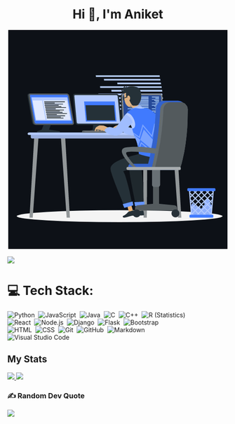 <h1 align="center">Hi 👋, I'm Aniket</h1>
<p align="center"><img src="animation.gif" width="500" alt="animation.gif"></p>
             


![](https://komarev.com/ghpvc/?username=devaniket16&color=447ff7&label=Visitor+count)



# 💻 Tech Stack:
![Python](https://img.shields.io/badge/-Python-05122A?style=flat&logo=python)&nbsp;
![JavaScript](https://img.shields.io/badge/-JavaScript-05122A?style=flat&logo=javascript)&nbsp;
![Java](https://img.shields.io/badge/-Java-05122A?style=flat&logo=Java&logoColor=FFA518)&nbsp;
![C](https://img.shields.io/badge/-C-05122A?style=flat&logo=C&logoColor=A8B9CC)&nbsp;
![C++](https://img.shields.io/badge/-C++-05122A?style=flat&logo=C%2B%2B&logoColor=00599C)&nbsp;
![R (Statistics)](https://img.shields.io/badge/-R-05122A?style=flat&logo=R&logoColor=276DC3)\
![React](https://img.shields.io/badge/-React-05122A?style=flat&logo=react)&nbsp;
![Node.js](https://img.shields.io/badge/-Node.js-05122A?style=flat&logo=node.js)&nbsp;
![Django](https://img.shields.io/badge/-Django-05122A?style=flat&logo=django&logoColor=092E20)&nbsp;
![Flask](https://img.shields.io/badge/-Flask-05122A?style=flat&logo=flask)&nbsp;
![Bootstrap](https://img.shields.io/badge/-Bootstrap-05122A?style=flat&logo=bootstrap&logoColor=563D7C)\
![HTML](https://img.shields.io/badge/-HTML-05122A?style=flat&logo=HTML5)&nbsp;
![CSS](https://img.shields.io/badge/-CSS-05122A?style=flat&logo=CSS3&logoColor=1572B6)&nbsp;
![Git](https://img.shields.io/badge/-Git-05122A?style=flat&logo=git)&nbsp;
![GitHub](https://img.shields.io/badge/-GitHub-05122A?style=flat&logo=github)&nbsp;
![Markdown](https://img.shields.io/badge/-Markdown-05122A?style=flat&logo=markdown)\
![Visual Studio Code](https://img.shields.io/badge/-Visual%20Studio%20Code-05122A?style=flat&logo=visual-studio-code&logoColor=007ACC)&nbsp;
<br>



## My Stats
<p>
<a href="https://github.com/devaniket16">
  <img height="160em" src="https://github-readme-stats.vercel.app/api?username=devaniket16&show_icons=true&theme=radical" />
  <img height="160em" src="https://github-readme-stats-eight-theta.vercel.app/api/top-langs/?username=devaniket16&theme=radical&layout=compact&exclude_lang=java+r" />
</a>
</p>



### ✍️ Random Dev Quote
![](https://quotes-github-readme.vercel.app/api?type=horizontal&theme=radical)
<br>


